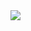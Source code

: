 <img src="https://capsule-render.vercel.app/api?type=transparent&color=timeAuto&height=300&section=header&text=Hello,%20I'm%20Kangmin%20Moon&fontSize=50" />
